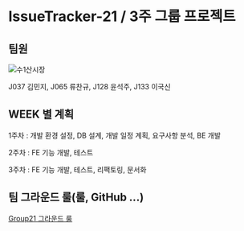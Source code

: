 # IssueTracker-21 / 3주 그룹 프로젝트


## 팀원

![수1산시장](https://user-images.githubusercontent.com/48787170/98288985-e33a7700-1fea-11eb-8cd9-ef99aaeff3e0.png)

J037 김민지, J065 류찬규, J128 윤석주, J133 이국신

## WEEK 별 계획

1주차 : 개발 환경 설정, DB 설계, 개발 일정 계획, 요구사항 분석, BE 개발

2주차 : FE 기능 개발, 테스트

3주차 : FE 기능 개발, 테스트, 리팩토링, 문서화

## 팀 그라운드 룰(룰, GitHub ...)

[Group21 그라운드 룰](https://github.com/boostcamp-2020/IssueTracker-21/wiki/%EA%B7%B8%EB%9D%BC%EC%9A%B4%EB%93%9C-%EB%A3%B0)
